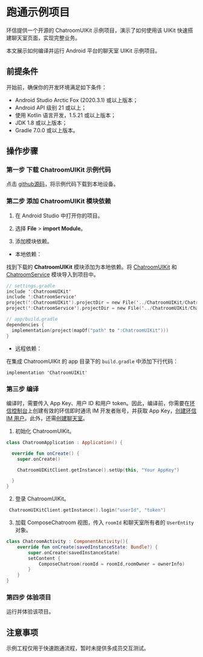 # 跑通示例项目

环信提供一个开源的 ChatroomUIKit 示例项目，演示了如何使用该 UIKit 快速搭建聊天室页面，实现完整业务。

本文展示如何编译并运行 Android 平台的聊天室 UIKit 示例项目。

## 前提条件

开始前，确保你的开发环境满足如下条件：

- Android Studio Arctic Fox (2020.3.1) 或以上版本；
- Android API 级别 21 或以上；
- 使用 Kotlin 语言开发，1.5.21 或以上版本；
- JDK 1.8 或以上版本；
- Gradle 7.0.0 或以上版本。

## 操作步骤

### 第一步 下载 ChatroomUIKit 示例代码

点击 [github源码](https://github.com/easemob/UIKit_Chatroom_android)，将示例代码下载到本地设备。

### 第二步 添加 ChatroomUIKit 模块依赖

1. 在 Android Studio 中打开你的项目。

2. 选择 **File** > **import Module**。

3. 添加模块依赖。

- 本地依赖：

找到下载的 **ChatroomUIKit** 模块添加为本地依赖。将 [ChatroomUIKit](https://github.com/easemob/UIKit_Chatroom_android/tree/dev/ChatroomUIKit) 和 [ChatroomService](https://github.com/easemob/UIKit_Chatroom_android/tree/dev/ChatroomService) 模块导入到项目中。

```kotlin
// settings.gradle
include ':ChatroomUIKit'
include ':ChatroomService'
project(':ChatroomUIKit').projectDir = new File('../ChatroomUIKit/ChatroomUIKit')
project(':ChatroomService').projectDir = new File('../ChatroomUIKit/ChatroomService')

// app/build.gradle
dependencies {
  implementation(project(mapOf("path" to ":ChatroomUIKit")))
}
```

- 远程依赖：

在集成 ChatroomUIKit 的 app 目录下的 `build.gradle` 中添加下行代码：

```
implementation 'ChatroomUIKit'
```

### 第三步 编译

编译时，需要传入 App Key、用户 ID 和用户 token。因此，编译前，你需要在[环信控制台](https://console.easemob.com/user/login)上创建有效的环信即时通讯 IM 开发者账号，并获取 App Key，[创建环信 IM 用户](/product/enable_and_configure_IM.html#创建-im-用户)。此外，还需[创建聊天室](/product/enable_and_configure_IM.html#创建聊天室)。

1. 初始化 ChatroomUIKit。

```kotlin
class ChatroomApplication : Application() {

  override fun onCreate() {
    super.onCreate()

    ChatroomUIKitClient.getInstance().setUp(this, "Your AppKey")

  }
}
```

2. 登录 ChatroomUIKit。

```kotlin  
 ChatroomUIKitClient.getInstance().login("userId", "token")
```

3. 加载 ComposeChatroom 视图，传入 `roomId` 和聊天室所有者的 `UserEntity` 对象。

```kotlin  
class ChatroomActivity : ComponentActivity(){
	override fun onCreate(savedInstanceState: Bundle?) {
		super.onCreate(savedInstanceState)
		setContent {
			ComposeChatroom(roomId = roomId,roomOwner = ownerInfo)
		}
	}
}
```

### 第四步 体验项目

运行并体验该项目。

## 注意事项  

示例工程仅用于快速跑通流程，暂时未提供多成员交互测试。
